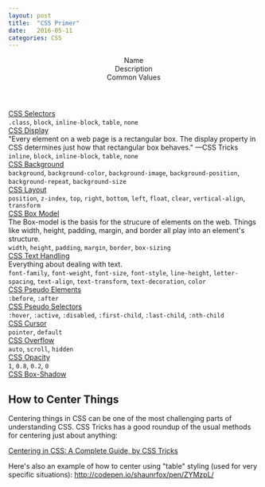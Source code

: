 ```yaml
---
layout: post
title:  "CSS Primer"
date:   2016-05-11
categories: CSS
---
```


<div class="table">
	<header class="row header">
		<div>Name</div>
		<div>Description</div>
		<div>Common Values</div>
	</header>
	<div class="row">
		<div><a href="#css-selectors" data-id="css-display">CSS Selectors</a></div>
		<div></div>
		<div><code>.class</code>, <code>block</code>, <code>inline-block</code>, <code>table</code>, <code>none</code></div>
	</div>
	<div class="row">
		<div><a href="#css-display" data-id="css-display">CSS Display</a></div>
		<div>"Every element on a web page is a rectangular box. The display property in CSS determines just how that rectangular box behaves." &mdash;CSS Tricks</div>
		<div><code>inline</code>, <code>block</code>, <code>inline-block</code>, <code>table</code>, <code>none</code></div>
	</div>
	<div class="row">
		<div><a href="#css-background" data-id="css-background">CSS Background</a></div>
		<div></div>
		<div><code>background</code>, <code>background-color</code>, <code>background-image</code>, <code>background-position</code>, <code>background-repeat</code>, <code>background-size</code></div>
	</div>
	<div class="row">
		<div><a href="#css-layout" data-id="css-layout">CSS Layout</a></div>
		<div></div>
		<div><code>position</code>, <code>z-index</code>, <code>top</code>, <code>right</code>, <code>bottom</code>, <code>left</code>, <code>float</code>, <code>clear</code>, <code>vertical-align</code>, <code>transform</code></div>
	</div>
	<div class="row">
		<div><a href="#css-box-model" data-id="css-box-model">CSS Box Model</a></div>
		<div>The Box-model is the basis for the strucure of elements on the web. Things like width, height, padding, margin, and border all play into an element's structure.</div>
		<div><code>width</code>, <code>height</code>, <code>padding</code>, <code>margin</code>, <code>border</code>, <code>box-sizing</code></div>
	</div>
	<div class="row">
		<div><a href="#css-text-handling" data-id="css-text-handling">CSS Text Handling</a></div>
		<div>Everything about dealing with text.</div>
		<div><code>font-family</code>, <code>font-weight</code>, <code>font-size</code>, <code>font-style</code>, <code>line-height</code>, <code>letter-spacing</code>, <code>text-align</code>, <code>text-transform</code>, <code>text-decoration</code>, <code>color</code></div>
	</div>
	<div class="row">
		<div><a href="#css-pseudo-elements" data-id="css-pseudo-elements">CSS Pseudo Elements</a></div>
		<div></div>
		<div><code>:before</code>, <code>:after</code></div>
	</div>
	<div class="row">
		<div><a href="#css-pseudo-selectors" data-id="css-pseudo-selectors">CSS Pseudo Selectors</a></div>
		<div></div>
		<div><code>:hover</code>, <code>:active</code>, <code>:disabled</code>, <code>:first-child</code>, <code>:last-child</code>, <code>:nth-child</code></div>
	</div>
	<div class="row">
		<div><a href="#css-cursor" data-id="css-cursor">CSS Cursor</a></div>
		<div></div>
		<div><code>pointer</code>, <code>default</code></div>
	</div>
	<div class="row">
		<div><a href="#css-overflow" data-id="css-overflow">CSS Overflow</a></div>
		<div></div>
		<div><code>auto</code>, <code>scroll</code>, <code>hidden</code></div>
	</div>
	<div class="row">
		<div><a href="#css-opacity" data-id="css-opacity">CSS Opacity</a></div>
		<div></div>
		<div><code>1</code>, <code>0.8</code>, <code>0.2</code>, <code>0</code></div>
	</div>
	<div class="row">
		<div><a href="#css-box-shadow" data-id="css-box-shadow">CSS Box-Shadow</a></div>
		<div></div>
		<div></div>
	</div>
</div>

## How to Center Things

Centering things in CSS can be one of the most challenging parts of understanding CSS. CSS Tricks has a good roundup of the usual methods for centering just about anything:

[Centering in CSS: A Complete Guide, by CSS Tricks](https://css-tricks.com/centering-css-complete-guide/)

Here's also an example of how to center using "table" styling (used for very specific situations): <http://codepen.io/shaunrfox/pen/ZYMzpL/>